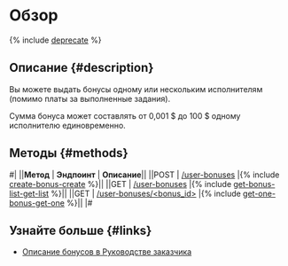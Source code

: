 # Обзор

{% include [deprecate](../../_includes/deprecate.md) %}

## Описание {#description}

Вы можете выдать бонусы одному или нескольким исполнителям (помимо платы за выполненные задания).

Сумма бонуса может составлять от 0,001 $ до 100 $ одному исполнителю единовременно.

## Методы {#methods}

#|
||**Метод** | **Эндпоинт** | **Описание**||
||POST | [/user-bonuses](create-bonus.md) |{% include [create-bonus-create](../_includes/concepts/create-bonus/id-create-bonus/create.md) %}||
||GET | [/user-bonuses](get-bonus-list.md) |{% include [get-bonus-list-get-list](../_includes/concepts/get-bonus-list/id-get-bonus-list/get-list.md) %}||
||GET | [/user-bonuses/<bonus_id>](get-one-bonus.md) |{% include [get-one-bonus-get-one](../_includes/concepts/get-one-bonus/id-get-one-bonus/get-one.md) %}||
|#

## Узнайте больше {#links}

- [Описание бонусов в Руководстве заказчика](../../guide/concepts/bonus.md)